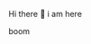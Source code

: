 Hi there 👋
i am here
<!--
**ammar6306/ammar6306** is a ✨ _special_ ✨ repository because its `README.md` (this file) appears on your GitHub profile.

Here are some ideas to get you started:

- 🔭 I’m currently working on ..SA world as a moderator
- 🌱 I’m currently learning ...BHU india
- 👯 I’m looking to collaborate on ...moderater, collab manager transleter
- 🤔 I’m looking for help with 
- 💬 Ask me about airdrop
- 📫 How to reach me: ...on bio twitter link in bio

- 😄 Pronouns: ...
- ⚡ Fun fact: best
-->
boom
